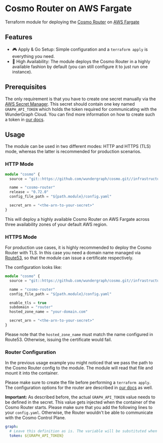 # Cosmo Router on AWS Fargate

Terraform module for deploying the [Cosmo Router](https://cosmo-docs.wundergraph.com/router/intro) on [AWS Fargate](https://aws.amazon.com/fargate)

## Features

- 🎮 Apply & Go Setup: Simple configuration and a `terraform apply` is everything you need.
- 🚀 High Availability: The module deploys the Cosmo Router in a highly available fashion by default (you can still configure it to just run one instance).

## Prerequisites

The only requirement is that you have to create one secret manually via the [AWS Secret Manager](https://aws.amazon.com/secrets-manager). This secret should contain one key named `GRAPH_API_TOKEN` which holds the token required for communicating with the WunderGraph Cloud. You can find more information on how to create such a token in [our docs](https://cosmo-docs.wundergraph.com/getting-started/cosmo-cloud-onboarding#create-a-router-token).

## Usage

The module can be used in two different modes: HTTP and HTTPS (TLS) mode, whereas the latter is recommended for production scenarios.

### HTTP Mode

```ts
module "cosmo" {
  source = "git::https://github.com/wundergraph/cosmo.git//infrastructure/router/modules/aws-fargate?ref=router@0.72.0"

  name = "cosmo-router"
  release = "0.72.0"
  config_file_path = "${path.module}/config.yaml"

  secret_arn = "<the-arn-to-your-secret>"
}
```

This will deploy a highly available Cosmo Router on AWS Fargate across three availability zones of your default AWS region.

### HTTPS Mode

For production use cases, it is highly recommended to deploy the Cosmo Router with TLS. In this case you need a domain name managed via [Route53](https://aws.amazon.com/route53), so that the module can issue a certificate respectively.

The configuration looks like:

```ts
module "cosmo" {
  source = "git::https://github.com/wundergraph/cosmo.git//infrastructure/router/modules/aws-fargate"

  name = "cosmo-router"
  config_file_path = "${path.module}/config.yaml"

  enable_tls = true
  subdomain = "router"
  hosted_zone_name = "your-domain.com"

  secret_arn = "<the-arn-to-your-secret>"
}
```

Please note that the `hosted_zone_name` must match the name configured in Route53. Otherwise, issuing the certificate would fail.

### Router Configuration

In the previous usage example you might noticed that we pass the path to the Cosmo Router config to the module. The module will read that file and mount it into the container.

Please make sure to create the file before performing a `terraform apply`. The configuration options for the router are described in [our docs](https://cosmo-docs.wundergraph.com/router/configuration) as well.

**Important:** As described before, the actual `GRAPH_API_TOKEN` value needs to be defined in the secret. This value gets injected when the container of the Cosmo Router starts. Please make sure that you add the following lines to your `config.yaml`. Otherwise, the Router wouldn't be able to communicate with the Cosmo Control Plane.

```yaml
graph:
  # Leave this definition as is. The variable will be substituted when the container starts.
  token: ${GRAPH_API_TOKEN}
```
